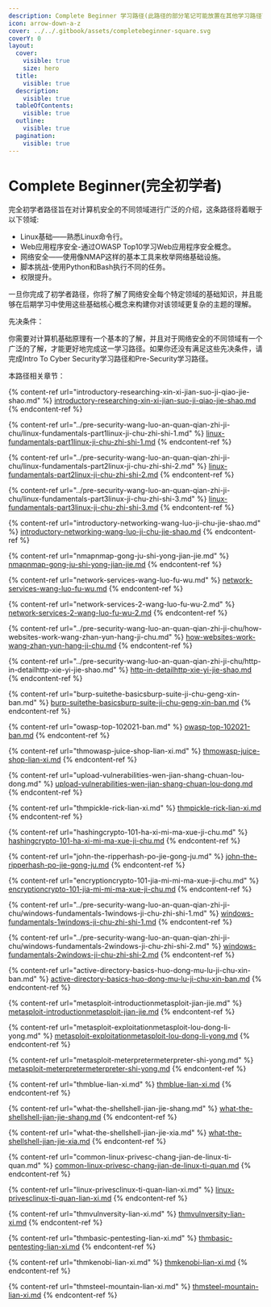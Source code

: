 ```yaml
---
description: Complete Beginner 学习路径(此路径的部分笔记可能放置在其他学习路径下)
icon: arrow-down-a-z
cover: ../../.gitbook/assets/completebeginner-square.svg
coverY: 0
layout:
  cover:
    visible: true
    size: hero
  title:
    visible: true
  description:
    visible: true
  tableOfContents:
    visible: true
  outline:
    visible: true
  pagination:
    visible: true
---
```


# Complete Beginner(完全初学者)

完全初学者路径旨在对计算机安全的不同领域进行广泛的介绍，这条路径将着眼于以下领域:

* Linux基础——熟悉Linux命令行。
* Web应用程序安全-通过OWASP Top10学习Web应用程序安全概念。
* 网络安全——使用像NMAP这样的基本工具来枚举网络基础设施。
* 脚本挑战-使用Python和Bash执行不同的任务。
* 权限提升。

一旦你完成了初学者路径，你将了解了网络安全每个特定领域的基础知识，并且能够在后期学习中使用这些基础核心概念来构建你对该领域更复杂的主题的理解。

先决条件：

你需要对计算机基础原理有一个基本的了解，并且对于网络安全的不同领域有一个广泛的了解，才能更好地完成这一学习路径。如果你还没有满足这些先决条件，请完成Intro To Cyber Security学习路径和Pre-Security学习路径。

本路径相关章节：

{% content-ref url="introductory-researching-xin-xi-jian-suo-ji-qiao-jie-shao.md" %}
[introductory-researching-xin-xi-jian-suo-ji-qiao-jie-shao.md](introductory-researching-xin-xi-jian-suo-ji-qiao-jie-shao.md)
{% endcontent-ref %}

{% content-ref url="../pre-security-wang-luo-an-quan-qian-zhi-ji-chu/linux-fundamentals-part1linux-ji-chu-zhi-shi-1.md" %}
[linux-fundamentals-part1linux-ji-chu-zhi-shi-1.md](../pre-security-wang-luo-an-quan-qian-zhi-ji-chu/linux-fundamentals-part1linux-ji-chu-zhi-shi-1.md)
{% endcontent-ref %}

{% content-ref url="../pre-security-wang-luo-an-quan-qian-zhi-ji-chu/linux-fundamentals-part2linux-ji-chu-zhi-shi-2.md" %}
[linux-fundamentals-part2linux-ji-chu-zhi-shi-2.md](../pre-security-wang-luo-an-quan-qian-zhi-ji-chu/linux-fundamentals-part2linux-ji-chu-zhi-shi-2.md)
{% endcontent-ref %}

{% content-ref url="../pre-security-wang-luo-an-quan-qian-zhi-ji-chu/linux-fundamentals-part3linux-ji-chu-zhi-shi-3.md" %}
[linux-fundamentals-part3linux-ji-chu-zhi-shi-3.md](../pre-security-wang-luo-an-quan-qian-zhi-ji-chu/linux-fundamentals-part3linux-ji-chu-zhi-shi-3.md)
{% endcontent-ref %}

{% content-ref url="introductory-networking-wang-luo-ji-chu-jie-shao.md" %}
[introductory-networking-wang-luo-ji-chu-jie-shao.md](introductory-networking-wang-luo-ji-chu-jie-shao.md)
{% endcontent-ref %}

{% content-ref url="nmapnmap-gong-ju-shi-yong-jian-jie.md" %}
[nmapnmap-gong-ju-shi-yong-jian-jie.md](nmapnmap-gong-ju-shi-yong-jian-jie.md)
{% endcontent-ref %}

{% content-ref url="network-services-wang-luo-fu-wu.md" %}
[network-services-wang-luo-fu-wu.md](network-services-wang-luo-fu-wu.md)
{% endcontent-ref %}

{% content-ref url="network-services-2-wang-luo-fu-wu-2.md" %}
[network-services-2-wang-luo-fu-wu-2.md](network-services-2-wang-luo-fu-wu-2.md)
{% endcontent-ref %}

{% content-ref url="../pre-security-wang-luo-an-quan-qian-zhi-ji-chu/how-websites-work-wang-zhan-yun-hang-ji-chu.md" %}
[how-websites-work-wang-zhan-yun-hang-ji-chu.md](../pre-security-wang-luo-an-quan-qian-zhi-ji-chu/how-websites-work-wang-zhan-yun-hang-ji-chu.md)
{% endcontent-ref %}

{% content-ref url="../pre-security-wang-luo-an-quan-qian-zhi-ji-chu/http-in-detailhttp-xie-yi-jie-shao.md" %}
[http-in-detailhttp-xie-yi-jie-shao.md](../pre-security-wang-luo-an-quan-qian-zhi-ji-chu/http-in-detailhttp-xie-yi-jie-shao.md)
{% endcontent-ref %}

{% content-ref url="burp-suitethe-basicsburp-suite-ji-chu-geng-xin-ban.md" %}
[burp-suitethe-basicsburp-suite-ji-chu-geng-xin-ban.md](burp-suitethe-basicsburp-suite-ji-chu-geng-xin-ban.md)
{% endcontent-ref %}

{% content-ref url="owasp-top-102021-ban.md" %}
[owasp-top-102021-ban.md](owasp-top-102021-ban.md)
{% endcontent-ref %}

{% content-ref url="thmowasp-juice-shop-lian-xi.md" %}
[thmowasp-juice-shop-lian-xi.md](thmowasp-juice-shop-lian-xi.md)
{% endcontent-ref %}

{% content-ref url="upload-vulnerabilities-wen-jian-shang-chuan-lou-dong.md" %}
[upload-vulnerabilities-wen-jian-shang-chuan-lou-dong.md](upload-vulnerabilities-wen-jian-shang-chuan-lou-dong.md)
{% endcontent-ref %}

{% content-ref url="thmpickle-rick-lian-xi.md" %}
[thmpickle-rick-lian-xi.md](thmpickle-rick-lian-xi.md)
{% endcontent-ref %}

{% content-ref url="hashingcrypto-101-ha-xi-mi-ma-xue-ji-chu.md" %}
[hashingcrypto-101-ha-xi-mi-ma-xue-ji-chu.md](hashingcrypto-101-ha-xi-mi-ma-xue-ji-chu.md)
{% endcontent-ref %}

{% content-ref url="john-the-ripperhash-po-jie-gong-ju.md" %}
[john-the-ripperhash-po-jie-gong-ju.md](john-the-ripperhash-po-jie-gong-ju.md)
{% endcontent-ref %}

{% content-ref url="encryptioncrypto-101-jia-mi-mi-ma-xue-ji-chu.md" %}
[encryptioncrypto-101-jia-mi-mi-ma-xue-ji-chu.md](encryptioncrypto-101-jia-mi-mi-ma-xue-ji-chu.md)
{% endcontent-ref %}

{% content-ref url="../pre-security-wang-luo-an-quan-qian-zhi-ji-chu/windows-fundamentals-1windows-ji-chu-zhi-shi-1.md" %}
[windows-fundamentals-1windows-ji-chu-zhi-shi-1.md](../pre-security-wang-luo-an-quan-qian-zhi-ji-chu/windows-fundamentals-1windows-ji-chu-zhi-shi-1.md)
{% endcontent-ref %}

{% content-ref url="../pre-security-wang-luo-an-quan-qian-zhi-ji-chu/windows-fundamentals-2windows-ji-chu-zhi-shi-2.md" %}
[windows-fundamentals-2windows-ji-chu-zhi-shi-2.md](../pre-security-wang-luo-an-quan-qian-zhi-ji-chu/windows-fundamentals-2windows-ji-chu-zhi-shi-2.md)
{% endcontent-ref %}

{% content-ref url="active-directory-basics-huo-dong-mu-lu-ji-chu-xin-ban.md" %}
[active-directory-basics-huo-dong-mu-lu-ji-chu-xin-ban.md](active-directory-basics-huo-dong-mu-lu-ji-chu-xin-ban.md)
{% endcontent-ref %}

{% content-ref url="metasploit-introductionmetasploit-jian-jie.md" %}
[metasploit-introductionmetasploit-jian-jie.md](metasploit-introductionmetasploit-jian-jie.md)
{% endcontent-ref %}

{% content-ref url="metasploit-exploitationmetasploit-lou-dong-li-yong.md" %}
[metasploit-exploitationmetasploit-lou-dong-li-yong.md](metasploit-exploitationmetasploit-lou-dong-li-yong.md)
{% endcontent-ref %}

{% content-ref url="metasploit-meterpretermeterpreter-shi-yong.md" %}
[metasploit-meterpretermeterpreter-shi-yong.md](metasploit-meterpretermeterpreter-shi-yong.md)
{% endcontent-ref %}

{% content-ref url="thmblue-lian-xi.md" %}
[thmblue-lian-xi.md](thmblue-lian-xi.md)
{% endcontent-ref %}

{% content-ref url="what-the-shellshell-jian-jie-shang.md" %}
[what-the-shellshell-jian-jie-shang.md](what-the-shellshell-jian-jie-shang.md)
{% endcontent-ref %}

{% content-ref url="what-the-shellshell-jian-jie-xia.md" %}
[what-the-shellshell-jian-jie-xia.md](what-the-shellshell-jian-jie-xia.md)
{% endcontent-ref %}

{% content-ref url="common-linux-privesc-chang-jian-de-linux-ti-quan.md" %}
[common-linux-privesc-chang-jian-de-linux-ti-quan.md](common-linux-privesc-chang-jian-de-linux-ti-quan.md)
{% endcontent-ref %}

{% content-ref url="linux-privesclinux-ti-quan-lian-xi.md" %}
[linux-privesclinux-ti-quan-lian-xi.md](linux-privesclinux-ti-quan-lian-xi.md)
{% endcontent-ref %}

{% content-ref url="thmvulnversity-lian-xi.md" %}
[thmvulnversity-lian-xi.md](thmvulnversity-lian-xi.md)
{% endcontent-ref %}

{% content-ref url="thmbasic-pentesting-lian-xi.md" %}
[thmbasic-pentesting-lian-xi.md](thmbasic-pentesting-lian-xi.md)
{% endcontent-ref %}

{% content-ref url="thmkenobi-lian-xi.md" %}
[thmkenobi-lian-xi.md](thmkenobi-lian-xi.md)
{% endcontent-ref %}

{% content-ref url="thmsteel-mountain-lian-xi.md" %}
[thmsteel-mountain-lian-xi.md](thmsteel-mountain-lian-xi.md)
{% endcontent-ref %}
